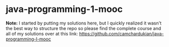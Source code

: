 # java-programming-1-mooc

**Note:** I started by putting my solutions here, but I quickly realized it wasn't the best way to structure the repo so please find the complete course and all of my solutions over at this link: https://github.com/camchardukian/java-programming-I-mooc
